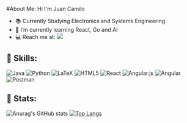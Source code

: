 #About Me:
Hi I'm Juan Camilo

- 📚 Currently Studying Electronics and Systems Engineering
- 🌱 I’m currently learning React, Go and AI
- 💻 Reach me at: [<img src="https://img.shields.io/badge/Email-juancreyes201%40gmail.com-orange">](mailto:juancreyes201@gmail.com)

## :page_with_curl: Skills:
![Java](https://img.shields.io/badge/java-%23ED8B00.svg?style=for-the-badge&logo=java&logoColor=white)
![Python](https://img.shields.io/badge/python-3670A0?style=for-the-badge&logo=python&logoColor=ffdd54)
![LaTeX](https://img.shields.io/badge/latex-%23008080.svg?style=for-the-badge&logo=latex&logoColor=white)
![HTML5](https://img.shields.io/badge/html5-%23E34F26.svg?style=for-the-badge&logo=html5&logoColor=white)
![React](https://img.shields.io/badge/React-20232A?style=for-the-badge&logo=react&logoColor=61DAFB)
![Angular.js](https://img.shields.io/badge/angular.js-%23E23237.svg?style=for-the-badge&logo=angularjs&logoColor=white)
![Angular](https://img.shields.io/badge/angular-%23DD0031.svg?style=for-the-badge&logo=angular&logoColor=white)
![Postman](https://img.shields.io/badge/Postman-FF6C37?style=for-the-badge&logo=postman&logoColor=white)

## :page_with_curl: Stats:

![Anurag's GitHub stats](https://github-readme-stats.vercel.app/api?username=nklopstock611&show_icons=true)
[![Top Langs](https://github-readme-stats.vercel.app/api/top-langs/?username=nklopstock611&layout=compact)](https://github.com/anuraghazra/github-readme-stats)
